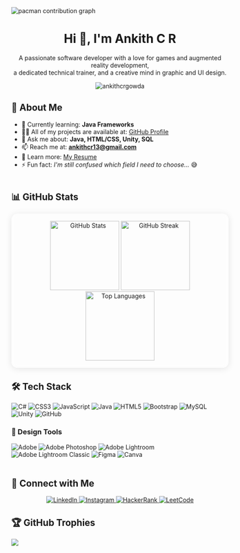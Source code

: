 <picture>
  <source media="(prefers-color-scheme: dark)" srcset="https://raw.githubusercontent.com/maurodesouz/maurodesouz/output/pacman-contribution-graph-dark.svg">
  <source media="(prefers-color-scheme: light)" srcset="https://raw.githubusercontent.com/maurodesouz/maurodesouz/output/pacman-contribution-graph.svg">
  <img alt="pacman contribution graph" src="https://raw.githubusercontent.com/maurodesouz/maurodesouz/output/pacman-contribution-graph.svg">
</picture>

<h1 align="center">Hi 👋, I'm Ankith C R</h1>
<p align="center">
A passionate software developer with a love for games and augmented reality development,<br>
a dedicated technical trainer, and a creative mind in graphic and UI design.
</p>

<p align="center">
  <img src="https://komarev.com/ghpvc/?username=ankithcrgowda&label=Profile%20views&color=0e75b6&style=flat" alt="ankithcrgowda" />
</p>


## 🚀 About Me

- 🌱 Currently learning: **Java Frameworks**  
- 👨‍💻 All of my projects are available at: [GitHub Profile](https://github.com/ankithcrgowda)  
- 💬 Ask me about: **Java, HTML/CSS, Unity, SQL**  
- 📫 Reach me at: **ankithcr13@gmail.com**  
- 📄 Learn more: [My Resume](https://shorturl.at/QeUkX)  
- ⚡ Fun fact: *I'm still confused which field I need to choose...* 😅 <br><br>


## 📊 GitHub Stats
<div align="center" style="background: rgba(255,255,255,0.10); border-radius: 14px; padding: 1rem 0.5rem; box-shadow: 0 2px 16px rgba(0,0,0,0.10); backdrop-filter: blur(6px); border: 1px solid rgba(255,255,255,0.12);">
  
<img src="https://github-readme-stats.vercel.app/api?username=ankithcrgowda&theme=transparent&hide_border=false&include_all_commits=true&count_private=true" height="160" alt="GitHub Stats"/>
<img src="https://nirzak-streak-stats.vercel.app/?user=ankithcrgowda&theme=transparent&hide_border=false" height="160" alt="GitHub Streak"/>
<img src="https://github-readme-stats.vercel.app/api/top-langs/?username=ankithcrgowda&theme=transparent&hide_border=false&layout=compact" height="160" alt="Top Languages"/>

</div>

## 🛠️ Tech Stack
<!-- Tech badges here -->
![C#](https://img.shields.io/badge/c%23-%23239120.svg?style=for-the-badge&logo=csharp&logoColor=white)
![CSS3](https://img.shields.io/badge/css3-%231572B6.svg?style=for-the-badge&logo=css3&logoColor=white)
![JavaScript](https://img.shields.io/badge/javascript-%23323330.svg?style=for-the-badge&logo=javascript&logoColor=%23F7DF1E)
![Java](https://img.shields.io/badge/java-%23ED8B00.svg?style=for-the-badge&logo=openjdk&logoColor=white)
![HTML5](https://img.shields.io/badge/html5-%23E34F26.svg?style=for-the-badge&logo=html5&logoColor=white)
![Bootstrap](https://img.shields.io/badge/bootstrap-%238511FA.svg?style=for-the-badge&logo=bootstrap&logoColor=white)
![MySQL](https://img.shields.io/badge/mysql-4479A1.svg?style=for-the-badge&logo=mysql&logoColor=white)
![Unity](https://img.shields.io/badge/unity-%23000000.svg?style=for-the-badge&logo=unity&logoColor=white)
![GitHub](https://img.shields.io/badge/github-%23121011.svg?style=for-the-badge&logo=github&logoColor=white) <br>

### 🎨 Design Tools
<!-- Design badges here -->
![Adobe](https://img.shields.io/badge/adobe-%23FF0000.svg?style=for-the-badge&logo=adobe&logoColor=white)
![Adobe Photoshop](https://img.shields.io/badge/adobe%20photoshop-%2331A8FF.svg?style=for-the-badge&logo=adobe%20photoshop&logoColor=white)
![Adobe Lightroom](https://img.shields.io/badge/Adobe%20Lightroom-31A8FF.svg?style=for-the-badge&logo=Adobe%20Lightroom&logoColor=white)
![Adobe Lightroom Classic](https://img.shields.io/badge/Adobe%20Lightroom%20Classic-31A8FF.svg?style=for-the-badge&logo=Adobe%20Lightroom%20Classic&logoColor=white)
![Figma](https://img.shields.io/badge/figma-%23F24E1E.svg?style=for-the-badge&logo=figma&logoColor=white)
![Canva](https://img.shields.io/badge/Canva-%2300C4CC.svg?style=for-the-badge&logo=Canva&logoColor=white) <br><br>


## 🤝 Connect with Me
<p align="center">
  <a href="https://linkedin.com/in/ankithcr" target="_blank">
    <img src="https://img.shields.io/badge/LinkedIn-0A66C2?style=for-the-badge&logo=linkedin&logoColor=white" alt="LinkedIn"/>
  </a>
  <a href="https://instagram.com/_ankith.gowda" target="_blank">
    <img src="https://img.shields.io/badge/Instagram-E4405F?style=for-the-badge&logo=instagram&logoColor=white" alt="Instagram"/>
  </a>
  <a href="https://www.hackerrank.com/ankithcr13" target="_blank">
    <img src="https://img.shields.io/badge/HackerRank-2EC866?style=for-the-badge&logo=hackerrank&logoColor=white" alt="HackerRank"/>
  </a>
  <a href="https://www.leetcode.com/ankithcr13" target="_blank">
    <img src="https://img.shields.io/badge/LeetCode-FFA116?style=for-the-badge&logo=leetcode&logoColor=white" alt="LeetCode"/>
  </a>
</p>

## 🏆 GitHub Trophies
![](https://github-profile-trophy.vercel.app/?username=ankithcrgowda&theme=transparent&no-frame=false&no-bg=true&margin-w=4)
